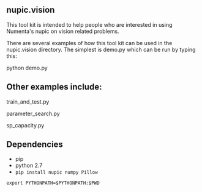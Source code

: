 ## nupic.vision

This tool kit is intended to help people who are interested in using Numenta's 
nupic on vision related problems.

There are several examples of how this tool kit can be used in the nupic.vision directory.  The simplest is demo.py which can be run by typing this:

python demo.py


## Other examples include:

train_and_test.py

parameter_search.py

sp_capacity.py


## Dependencies

* pip
* python 2.7
* `pip install nupic numpy Pillow`

`export PYTHONPATH=$PYTHONPATH:$PWD`
